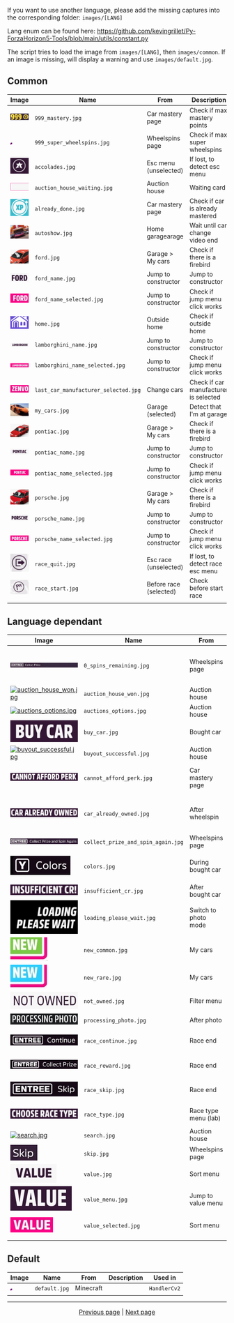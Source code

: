 If you want to use another language, please add the missing captures into the corresponding folder: `images/[LANG]`

Lang enum can be found here: <https://github.com/kevingrillet/Py-ForzaHorizon5-Tools/blob/main/utils/constant.py>

The script tries to load the image from `images/[LANG]`, then `images/common`. If an image is missing, will display a
warning and use `images/default.jpg`.

## Common

| Image                                                                                                                                                                                                                                                                           | Name                                 | From                   | Description                           | Used in                                          |
|---------------------------------------------------------------------------------------------------------------------------------------------------------------------------------------------------------------------------------------------------------------------------------|--------------------------------------|------------------------|---------------------------------------|--------------------------------------------------|
| [![`999_mastery.jpg`](https://github.com/kevingrillet/Py-ForzaHorizon5-Tools/blob/main/images/common/999_mastery.jpg)](https://github.com/kevingrillet/Py-ForzaHorizon5-Tools/blob/main/images/common/999_mastery.jpg)                                                          | `999_mastery.jpg`                    | Car mastery page       | Check if max mastery points           | `GameCommon`                                     |
| [![`999_super_wheelspins.jpg`](https://github.com/kevingrillet/Py-ForzaHorizon5-Tools/blob/main/images/common/999_super_wheelspins.jpg)](https://github.com/kevingrillet/Py-ForzaHorizon5-Tools/blob/main/images/common/999_super_wheelspins.jpg)                               | `999_super_wheelspins.jpg`           | Wheelspins page        | Check if max super wheelspins         | `GameCommon`                                     |
| [![`accolades.jpg`](https://github.com/kevingrillet/Py-ForzaHorizon5-Tools/blob/main/images/common/accolades.jpg)](https://github.com/kevingrillet/Py-ForzaHorizon5-Tools/blob/main/images/common/accolades.jpg)                                                                | `accolades.jpg`                      | Esc menu (unselected)  | If lost, to detect esc menu           | `AutoLabReplay`, `GameCommon`                    |
| [![`auction_house_waiting.jpg`](https://github.com/kevingrillet/Py-ForzaHorizon5-Tools/blob/main/images/common/auction_house_waiting.jpg)](https://github.com/kevingrillet/Py-ForzaHorizon5-Tools/blob/main/images/common/auction_house_waiting.jpg)                            | `auction_house_waiting.jpg`          | Auction house          | Waiting card                          | `AutoCarBuyAuction`                              |
| [![`already_done.jpg`](https://github.com/kevingrillet/Py-ForzaHorizon5-Tools/blob/main/images/common/already_done.jpg)](https://github.com/kevingrillet/Py-ForzaHorizon5-Tools/blob/main/images/common/already_done.jpg)                                                       | `already_done.jpg`                   | Car mastery page       | Check if car is already mastered      | `AutoCarMastery`                                 |
| [![`autoshow.jpg`](https://github.com/kevingrillet/Py-ForzaHorizon5-Tools/blob/main/images/common/autoshow.jpg)](https://github.com/kevingrillet/Py-ForzaHorizon5-Tools/blob/main/images/common/autoshow.jpg)                                                                   | `autoshow.jpg`                       | Home garagearage       | Wait until car change video end       | `AutoCarBuyLeastExpensive`                       |
| [![`ford.jpg`](https://github.com/kevingrillet/Py-ForzaHorizon5-Tools/blob/main/images/common/ford.jpg)](https://github.com/kevingrillet/Py-ForzaHorizon5-Tools/blob/main/images/common/ford.jpg)                                                                               | `ford.jpg`                           | Garage > My cars       | Check if there is a firebird          | `AutoCarMastery`                                 |
| [![`ford_name.jpg`](https://github.com/kevingrillet/Py-ForzaHorizon5-Tools/blob/main/images/common/ford_name.jpg)](https://github.com/kevingrillet/Py-ForzaHorizon5-Tools/blob/main/images/common/ford_name.jpg)                                                                | `ford_name.jpg`                      | Jump to constructor    | Jump to constructor                   | `AutoCarMastery`, `GameCommon`                   |
| [![`ford_name_selected.jpg`](https://github.com/kevingrillet/Py-ForzaHorizon5-Tools/blob/main/images/common/ford_name_selected.jpg)](https://github.com/kevingrillet/Py-ForzaHorizon5-Tools/blob/main/images/common/ford_name_selected.jpg)                                     | `ford_name_selected.jpg`             | Jump to constructor    | Check if jump menu click works        | `AutoCarMastery`, `GameCommon`                   |
| [![`home.jpg`](https://github.com/kevingrillet/Py-ForzaHorizon5-Tools/blob/main/images/common/home.jpg)](https://github.com/kevingrillet/Py-ForzaHorizon5-Tools/blob/main/images/common/home.jpg)                                                                               | `home.jpg`                           | Outside home           | Check if outside home                 | `AutoPhotoAllMyCars`                             |
| [![`lamborghini_name.jpg`](https://github.com/kevingrillet/Py-ForzaHorizon5-Tools/blob/main/images/common/lamborghini_name.jpg)](https://github.com/kevingrillet/Py-ForzaHorizon5-Tools/blob/main/images/common/lamborghini_name.jpg)                                           | `lamborghini_name.jpg`               | Jump to constructor    | Jump to constructor                   | `GameCommon`                                     |
| [![`lamborghini_name_selected.jpg`](https://github.com/kevingrillet/Py-ForzaHorizon5-Tools/blob/main/images/common/lamborghini_name_selected.jpg)](https://github.com/kevingrillet/Py-ForzaHorizon5-Tools/blob/main/images/common/lamborghini_name_selected.jpg)                | `lamborghini_name_selected.jpg`      | Jump to constructor    | Check if jump menu click works        | `GameCommon`                                     |
| [![`last_car_manufacturer_selected.jpg`](https://github.com/kevingrillet/Py-ForzaHorizon5-Tools/blob/main/images/common/last_car_manufacturer_selected.jpg)](https://github.com/kevingrillet/Py-ForzaHorizon5-Tools/blob/main/images/common/last_car_manufacturer_selected.jpg) | `last_car_manufacturer_selected.jpg` | Change cars            | Check if car manufacturer is selected | `AutoPhotoAllMyCars`                             |
| [![`my_cars.jpg`](https://github.com/kevingrillet/Py-ForzaHorizon5-Tools/blob/main/images/common/my_cars.jpg)](https://github.com/kevingrillet/Py-ForzaHorizon5-Tools/blob/main/images/common/my_cars.jpg)                                                                      | `my_cars.jpg`                        | Garage (selected)      | Detect that I'm at garage             | `AutoCarMastery`                                 |
| [![`pontiac.jpg`](https://github.com/kevingrillet/Py-ForzaHorizon5-Tools/blob/main/images/common/pontiac.jpg)](https://github.com/kevingrillet/Py-ForzaHorizon5-Tools/blob/main/images/common/pontiac.jpg)                                                                      | `pontiac.jpg`                        | Garage > My cars       | Check if there is a firebird          | `AutoCarMastery`                                 |
| [![`pontiac_name.jpg`](https://github.com/kevingrillet/Py-ForzaHorizon5-Tools/blob/main/images/common/pontiac_name.jpg)](https://github.com/kevingrillet/Py-ForzaHorizon5-Tools/blob/main/images/common/pontiac_name.jpg)                                                       | `pontiac_name.jpg`                   | Jump to constructor    | Jump to constructor                   | `AutoCarMastery`, `GameCommon`                   |
| [![`pontiac_name_selected.jpg`](https://github.com/kevingrillet/Py-ForzaHorizon5-Tools/blob/main/images/common/pontiac_name_selected.jpg)](https://github.com/kevingrillet/Py-ForzaHorizon5-Tools/blob/main/images/common/pontiac_name_selected.jpg)                            | `pontiac_name_selected.jpg`          | Jump to constructor    | Check if jump menu click works        | `AutoCarMastery`, `GameCommon`                   |
| [![`porsche.jpg`](https://github.com/kevingrillet/Py-ForzaHorizon5-Tools/blob/main/images/common/porsche.jpg)](https://github.com/kevingrillet/Py-ForzaHorizon5-Tools/blob/main/images/common/porsche.jpg)                                                                      | `porsche.jpg`                        | Garage > My cars       | Check if there is a firebird          | `AutoCarMastery`                                 |
| [![`porsche_name.jpg`](https://github.com/kevingrillet/Py-ForzaHorizon5-Tools/blob/main/images/common/porsche_name.jpg)](https://github.com/kevingrillet/Py-ForzaHorizon5-Tools/blob/main/images/common/porsche_name.jpg)                                                       | `porsche_name.jpg`                   | Jump to constructor    | Jump to constructor                   | `AutoCarMastery`, `GameCommon`                   |
| [![`porsche_name_selected.jpg`](https://github.com/kevingrillet/Py-ForzaHorizon5-Tools/blob/main/images/common/porsche_name_selected.jpg)](https://github.com/kevingrillet/Py-ForzaHorizon5-Tools/blob/main/images/common/porsche_name_selected.jpg)                            | `porsche_name_selected.jpg`          | Jump to constructor    | Check if jump menu click works        | `AutoCarMastery`, `GameCommon`                   |
| [![`race_quit.jpg`](https://github.com/kevingrillet/Py-ForzaHorizon5-Tools/blob/main/images/common/race_quit.jpg)](https://github.com/kevingrillet/Py-ForzaHorizon5-Tools/blob/main/images/common/race_quit.jpg)                                                                | `race_quit.jpg`                      | Esc race (unselected)  | If lost, to detect race esc menu      | `AutoLabReplay`, `AutoRaceRestart`               |
| [![`race_start.jpg`](https://github.com/kevingrillet/Py-ForzaHorizon5-Tools/blob/main/images/common/race_start.jpg)](https://github.com/kevingrillet/Py-ForzaHorizon5-Tools/blob/main/images/common/race_start.jpg)                                                             | `race_start.jpg`                     | Before race (selected) | Check before start race               | `AutoLabReplay`, `AutoRaceRestart`, `GameCommon` |
|                                                                                                                                                                                                                                                                                 |                                      |                        |                                       |                                                  |

## Language dependant

| Image                                                                                                                                                                                                                                                             | Name                               | From                 | Description                              | Used in                                  |
|-------------------------------------------------------------------------------------------------------------------------------------------------------------------------------------------------------------------------------------------------------------------|------------------------------------|----------------------|------------------------------------------|------------------------------------------|
| [![`0_spins_remaining.jpg`](https://github.com/kevingrillet/Py-ForzaHorizon5-Tools/blob/main/images/en/0_spins_remaining.jpg)](https://github.com/kevingrillet/Py-ForzaHorizon5-Tools/blob/main/images/en/0_spins_remaining.jpg)                                  | `0_spins_remaining.jpg`            | Wheelspins page      | Select button + text when 0 spins remain | `AutoWheelspins`                         |
| [![`auction_house_won.jpg`](https://github.com/kevingrillet/Py-ForzaHorizon5-Tools/blob/main/images/common/auction_house_won.jpg)](https://github.com/kevingrillet/Py-ForzaHorizon5-Tools/blob/main/images/common/auction_house_won.jpg)                          | `auction_house_won.jpg`            | Auction house        | Check if car is won                      | `AutoCarBuyAuction`                      |
| [![`auctions_options.jpg`](https://github.com/kevingrillet/Py-ForzaHorizon5-Tools/blob/main/images/common/auctions_options.jpg)](https://github.com/kevingrillet/Py-ForzaHorizon5-Tools/blob/main/images/common/auctions_options.jpg)                             | `auctions_options.jpg`             | Auction house        | Find option butotn                       | `AutoCarBuyAuction`                      |
| [![`buy_car.jpg`](https://github.com/kevingrillet/Py-ForzaHorizon5-Tools/blob/main/images/en/buy_car.jpg)](https://github.com/kevingrillet/Py-ForzaHorizon5-Tools/blob/main/images/en/buy_car.jpg)                                                                | `buy_car.jpg`                      | Bought car           | Check if click works                     | `AutoCarBuy`                             |
| [![`buyout_successful.jpg`](https://github.com/kevingrillet/Py-ForzaHorizon5-Tools/blob/main/images/common/buyout_successful.jpg)](https://github.com/kevingrillet/Py-ForzaHorizon5-Tools/blob/main/images/common/buyout_successful.jpg)                          | `buyout_successful.jpg`            | Auction house        | Check buyout                             | `AutoCarBuyAuction`                      |
| [![`cannot_afford_perk.jpg`](https://github.com/kevingrillet/Py-ForzaHorizon5-Tools/blob/main/images/en/cannot_afford_perk.jpg)](https://github.com/kevingrillet/Py-ForzaHorizon5-Tools/blob/main/images/en/cannot_afford_perk.jpg)                               | `cannot_afford_perk.jpg`           | Car mastery page     | Check if enough mastery points           | `AutoCarMastery`                         |
| [![`car_already_owned.jpg`](https://github.com/kevingrillet/Py-ForzaHorizon5-Tools/blob/main/images/en/car_already_owned.jpg)](https://github.com/kevingrillet/Py-ForzaHorizon5-Tools/blob/main/images/en/car_already_owned.jpg)                                  | `car_already_owned.jpg`            | After wheelspin      | Check if unlocked car is already owned   | `GameCommon`                             |
| [![`collect_prize_and_spin_again.jpg`](https://github.com/kevingrillet/Py-ForzaHorizon5-Tools/blob/main/images/en/collect_prize_and_spin_again.jpg)](https://github.com/kevingrillet/Py-ForzaHorizon5-Tools/blob/main/images/en/collect_prize_and_spin_again.jpg) | `collect_prize_and_spin_again.jpg` | Wheelspins page      | Re spin                                  | `AutoWheelspins`                         |
| [![`colors.jpg`](https://github.com/kevingrillet/Py-ForzaHorizon5-Tools/blob/main/images/en/colors.jpg)](https://github.com/kevingrillet/Py-ForzaHorizon5-Tools/blob/main/images/en/colors.jpg)                                                                   | `colors.jpg`                       | During bought car    | Wait until game load bought car colors   | `AutoCarBuyLeastExpensive`               |
| [![`insufficient_cr.jpg`](https://github.com/kevingrillet/Py-ForzaHorizon5-Tools/blob/main/images/en/insufficient_cr.jpg)](https://github.com/kevingrillet/Py-ForzaHorizon5-Tools/blob/main/images/en/insufficient_cr.jpg)                                        | `insufficient_cr.jpg`              | After bought car     | Check if enough CR                       | `AutoCarBuy`, `AutoCarBuyLeastExpensive` |
| [![`loading_please_wait.jpg`](https://github.com/kevingrillet/Py-ForzaHorizon5-Tools/blob/main/images/en/loading_please_wait.jpg)](https://github.com/kevingrillet/Py-ForzaHorizon5-Tools/blob/main/images/en/loading_please_wait.jpg)                            | `loading_please_wait.jpg`          | Switch to photo mode | Check if loading end                     | `AutoPhotoAllMyCars`                     |
| [![`new_common.jpg`](https://github.com/kevingrillet/Py-ForzaHorizon5-Tools/blob/main/images/en/new_common.jpg)](https://github.com/kevingrillet/Py-ForzaHorizon5-Tools/blob/main/images/en/new_common.jpg)                                                       | `new_common.jpg`                   | My cars              | Check if car is new                      | `AutoCarMastery`                         |
| [![`new_rare.jpg`](https://github.com/kevingrillet/Py-ForzaHorizon5-Tools/blob/main/images/en/new_rare.jpg)](https://github.com/kevingrillet/Py-ForzaHorizon5-Tools/blob/main/images/en/new_rare.jpg)                                                             | `new_rare.jpg`                     | My cars              | Check if car is new                      | `AutoCarMastery`                         |
| [![`not_owned.jpg`](https://github.com/kevingrillet/Py-ForzaHorizon5-Tools/blob/main/images/en/not_owned.jpg)](https://github.com/kevingrillet/Py-ForzaHorizon5-Tools/blob/main/images/en/not_owned.jpg)                                                          | `not_owned.jpg`                    | Filter menu          | Set filter                               | `AutoCarBuyLeastExpensive`               |
| [![`processing_photo.jpg`](https://github.com/kevingrillet/Py-ForzaHorizon5-Tools/blob/main/images/en/processing_photo.jpg)](https://github.com/kevingrillet/Py-ForzaHorizon5-Tools/blob/main/images/en/processing_photo.jpg)                                     | `processing_photo.jpg`             | After photo          | Wait esc to appear                       | `AutoPhotoAllMyCars`                     |
| [![`race_continue.jpg`](https://github.com/kevingrillet/Py-ForzaHorizon5-Tools/blob/main/images/en/race_continue.jpg)](https://github.com/kevingrillet/Py-ForzaHorizon5-Tools/blob/main/images/en/race_continue.jpg)                                              | `race_continue.jpg`                | Race end             | Detect end & get rewards                 | `AutoLabReplay`, `AutoRaceRestart`       |
| [![`race_reward.jpg`](https://github.com/kevingrillet/Py-ForzaHorizon5-Tools/blob/main/images/en/race_reward.jpg)](https://github.com/kevingrillet/Py-ForzaHorizon5-Tools/blob/main/images/en/race_reward.jpg)                                                    | `race_reward.jpg`                  | Race end             | Detect end & get rewards                 | `AutoLabReplay`                          |
| [![`race_skip.jpg`](https://github.com/kevingrillet/Py-ForzaHorizon5-Tools/blob/main/images/en/race_skip.jpg)](https://github.com/kevingrillet/Py-ForzaHorizon5-Tools/blob/main/images/en/race_skip.jpg)                                                          | `race_skip.jpg`                    | Race end             | Detect end & get rewards                 | `AutoLabReplay`                          |
| [![`race_type.jpg`](https://github.com/kevingrillet/Py-ForzaHorizon5-Tools/blob/main/images/en/race_type.jpg)](https://github.com/kevingrillet/Py-ForzaHorizon5-Tools/blob/main/images/en/race_type.jpg)                                                          | `race_type.jpg`                    | Race type menu (lab) | Check after selecting lab race           | `GameCommon`                             |
| [![`search.jpg`](https://github.com/kevingrillet/Py-ForzaHorizon5-Tools/blob/main/images/common/search.jpg)](https://github.com/kevingrillet/Py-ForzaHorizon5-Tools/blob/main/images/common/search.jpg)                                                           | `search.jpg`                       | Auction house        | Search page                              | `AutoCarBuyAuction`                      |
| [![`skip.jpg`](https://github.com/kevingrillet/Py-ForzaHorizon5-Tools/blob/main/images/en/skip.jpg)](https://github.com/kevingrillet/Py-ForzaHorizon5-Tools/blob/main/images/en/skip.jpg)                                                                         | `skip.jpg`                         | Wheelspins page      | Skip spin                                | `AutoWheelspins`                         |
| [![`value.jpg`](https://github.com/kevingrillet/Py-ForzaHorizon5-Tools/blob/main/images/en/value.jpg)](https://github.com/kevingrillet/Py-ForzaHorizon5-Tools/blob/main/images/en/value.jpg)                                                                      | `value.jpg`                        | Sort menu            | Change sort type                         | `AutoCarBuyLeastExpensive`               |
| [![`value_menu.jpg`](https://github.com/kevingrillet/Py-ForzaHorizon5-Tools/blob/main/images/en/value_menu.jpg)](https://github.com/kevingrillet/Py-ForzaHorizon5-Tools/blob/main/images/en/value_menu.jpg)                                                       | `value_menu.jpg`                   | Jump to value menu   | Check if jump to good type               | `AutoCarBuyLeastExpensive`               |
| [![`value_selected.jpg`](https://github.com/kevingrillet/Py-ForzaHorizon5-Tools/blob/main/images/en/value_selected.jpg)](https://github.com/kevingrillet/Py-ForzaHorizon5-Tools/blob/main/images/en/value_selected.jpg)                                           | `value_selected.jpg`               | Sort menu            | Check if sort menu click works           | `AutoCarBuyLeastExpensive`               |
|                                                                                                                                                                                                                                                                   |                                    |                      |                                          |                                          |

## Default

| Image                                                                                                                                                                                                                                                                             | Name                                  | From                   | Description                              | Used in                                          |
|-----------------------------------------------------------------------------------------------------------------------------------------------------------------------------------------------------------------------------------------------------------------------------------|---------------------------------------|------------------------|------------------------------------------|--------------------------------------------------|
| [![`default.jpg`](https://github.com/kevingrillet/Py-ForzaHorizon5-Tools/blob/main/images/default.jpg)](https://github.com/kevingrillet/Py-ForzaHorizon5-Tools/blob/main/images/default.jpg)                                                                                      | `default.jpg`                         | Minecraft              |                                          | `HandlerCv2`                                     |
|                                                                                                                                                                                                                                                                                   |                                       |                        |                                          |                                                  |

<hr>

<div align="center">
<a href="https://github.com/kevingrillet/Py-ForzaHorizon5-Tools/wiki/Debug">Previous page</a>
|
<a href="https://github.com/kevingrillet/Py-ForzaHorizon5-Tools/wiki/ToDo">Next page</a>
</div>
